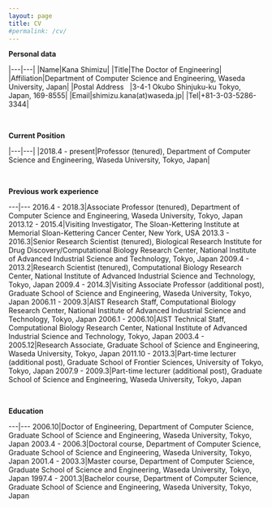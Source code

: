 ```yaml
---
layout: page
title: CV
#permalink: /cv/
---
```


**Personal data**

|---|---|
|Name|Kana Shimizu|
|Title|The Doctor of Engineering|
|Affiliation|Department of Computer Science and Engineering, Waseda University, Japan|
|Postal Address &nbsp;&nbsp;|3-4-1 Okubo Shinjuku-ku Tokyo, Japan, 169-8555|
|Email|shimizu.kana(at)waseda.jp|
|Tel|+81-3-03-5286-3344|

<br>

**Current Position**

|---|---|
|2018.4 - present|Professor (tenured), Department of Computer Science and Engineering, Waseda University, Tokyo, Japan|

<br>

**Previous work experience**

---|---
2016.4 - 2018.3|Associate Professor (tenured), Department of Computer Science and Engineering, Waseda University, Tokyo, Japan
2013.12 - 2015.4|Visiting Investigator, The Sloan-Kettering Institute at Memorial Sloan-Kettering Cancer Center, New York, USA
2013.3 - 2016.3|Senior Research Scientist (tenured), Biological Research Institute for Drug Discovery/Computational Biology Research Center, National Institute of Advanced Industrial Science and Technology, Tokyo, Japan
2009.4 - 2013.2|Research Scientist (tenured), Computational Biology Research Center, National Institute of Advanced Industrial Science and Technology, Tokyo, Japan
2009.4 - 2014.3|Visiting Associate Professor (additional post), Graduate School of Science and Engineering, Waseda University, Tokyo, Japan
2006.11 - 2009.3|AIST Research Staff, Computational Biology Research Center, National Institute of Advanced Industrial Science and Technology, Tokyo, Japan
2006.1 - 2006.10|AIST Technical Staff, Computational Biology Research Center, National Institute of Advanced Industrial Science and Technology, Tokyo, Japan
2003.4 - 2005.12|Research Associate, Graduate School of Science and Engineering, Waseda University, Tokyo, Japan
2011.10 - 2013.3|Part-time lecturer (additional post), Graduate School of Frontier Sciences, University of Tokyo, Tokyo, Japan
2007.9 - 2009.3|Part-time lecturer (additional post), Graduate School of Science and Engineering, Waseda University, Tokyo, Japan


<br>

**Education**

---|---
2006.10|Doctor of Engineering, Department of Computer Science, Graduate School of Science and Engineering, Waseda University, Tokyo, Japan
2003.4 - 2006.3|Doctoral course, Department of Computer Science, Graduate School of Science and Engineering, Waseda University, Tokyo, Japan
2001.4 - 2003.3|Master course, Department of Computer Science, Graduate School of Science and Engineering, Waseda University, Tokyo, Japan
1997.4 - 2001.3|Bachelor course, Department of Computer Science, Graduate School of Science and Engineering, Waseda University, Tokyo, Japan

